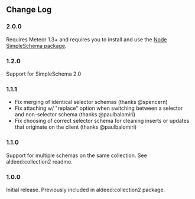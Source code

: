 ## Change Log

### 2.0.0

Requires Meteor 1.3+ and requires you to install and use the [Node SimpleSchema package](https://github.com/aldeed/node-simple-schema).

### 1.2.0

Support for SimpleSchema 2.0

### 1.1.1

- Fix merging of identical selector schemas (thanks @spencern)
- Fix attaching w/ "replace" option when switching between a selector and non-selector schema (thanks @paulbalomiri)
- Fix choosing of correct selector schema for cleaning inserts or updates that originate on the client (thanks @paulbalomiri)

### 1.1.0

Support for multiple schemas on the same collection. See aldeed:collection2 readme.

### 1.0.0

Initial release. Previously included in aldeed:collection2 package.